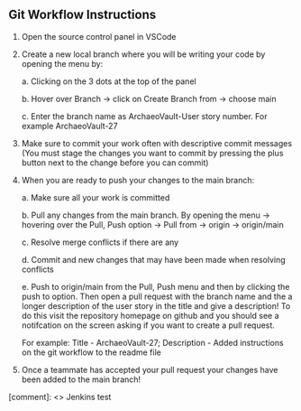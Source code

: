 ## Git Workflow Instructions

1. Open the source control panel in VSCode 

2. Create a new local branch where you will be writing your code by opening the menu by: 

    a. Clicking on the 3 dots at the top of the panel 

    b. Hover over Branch -> click on Create Branch from -> choose main

    c. Enter the branch name as ArchaeoVault-User story number. For example ArchaeoVault-27 

3. Make sure to commit your work often with descriptive commit messages (You must stage the changes you want to commit by pressing the plus button next to the change before you can commit)

4. When you are ready to push your changes to the main branch: 

    a. Make sure all your work is committed  

    b. Pull any changes from the main branch. By opening the menu -> hovering over the Pull, Push option -> Pull from -> origin -> origin/main

    c. Resolve merge conflicts if there are any 

    d. Commit and new changes that may have been made when resolving conflicts 

    e. Push to origin/main from the Pull, Push menu and then by clicking the push to option. Then open a pull request with the branch name and the a longer description of the user story in the title and give a description! To do this visit the repository homepage on github and you should see a notifcation on the screen asking if you want to create a pull request.

    For example:
    Title - ArchaeoVault-27; Description - Added instructions on the git workflow to the readme file


5. Once a teammate has accepted your pull request your changes have been added to the main branch! 



[comment]: <> Jenkins test
 